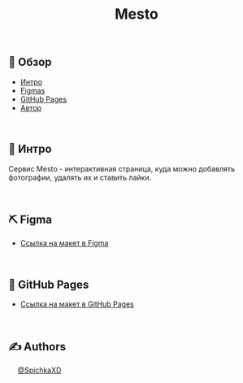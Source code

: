 <h1 align="center">
   Mesto
</h1>

&ensp;

## 📝 Обзор

- [Интро](#about)
- [Figmas](#usedtechnologies)
- [GitHub Pages](#GitHubPages)
- [Автор](#authors)

&ensp;

## 🧐 Интро <a name = "about"></a>
Сервис Mesto - интерактивная страница, куда можно добавлять фотографии, удалять их и ставить лайки.

&ensp;

## ⛏️ Figma <a name = "#usedtechnologies"></a>

* [Ссылка на макет в Figma](https://www.figma.com/file/2cn9N9jSkmxD84oJik7xL7/JavaScript.-Sprint-4?node-id=0%3A1)

&ensp;

## 🔧 GitHub Pages <a name = "GitHubPages"></a>

* [ Ссылка на макет в GitHub Pages](https://spichkaxd.github.io/mesto/)

&ensp;

## ✍️ Authors <a name = "authors"></a>
&ensp; &ensp;[@SpichkaXD](https://github.com/SpichkaXD)


